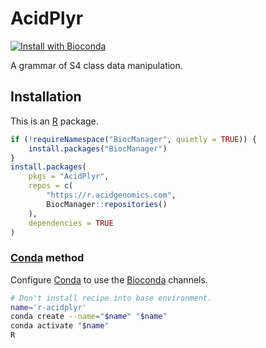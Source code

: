 # AcidPlyr

[![Install with Bioconda](https://img.shields.io/badge/install%20with-bioconda-brightgreen.svg?style=flat)](http://bioconda.github.io/recipes/r-acidplyr/README.html)

A grammar of S4 class data manipulation.

## Installation

This is an [R][] package.

```r
if (!requireNamespace("BiocManager", quietly = TRUE)) {
    install.packages("BiocManager")
}
install.packages(
    pkgs = "AcidPlyr",
    repos = c(
        "https://r.acidgenomics.com",
        BiocManager::repositories()
    ),
    dependencies = TRUE
)
```

### [Conda][] method

Configure [Conda][] to use the [Bioconda][] channels.

```sh
# Don't install recipe into base environment.
name='r-acidplyr'
conda create --name="$name" "$name"
conda activate "$name"
R
```

[bioconda]: https://bioconda.github.io/
[bioconductor]: https://bioconductor.org/
[conda]: https://conda.io/
[r]: https://www.r-project.org/
